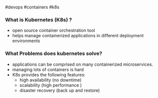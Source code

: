 #devops #containers #k8s

### What is Kubernetes (K8s) ?

- open source container orchestration tool
- helps manage containerized applications in different deployment environments 

### What Problems does kubernetes solve? 

- applications can be comprised on many containerized microservices. 
- managing lots of containers is hard
- K8s provides the following features:
	- high availability (no downtime)
	- scalability (high performance ) 
	- disaster recovery (back up and restore)



